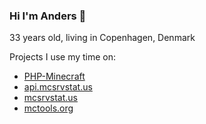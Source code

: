 ### Hi I'm Anders 🐧

33 years old, living in Copenhagen, Denmark

Projects I use my time on:
* [PHP-Minecraft](https://github.com/Spirit55555/PHP-Minecraft)
* [api.mcsrvstat.us](https://api.mcsrvstat.us)
* [mcsrvstat.us](https://mcsrvstat.us)
* [mctools.org](https://mctools.org)
